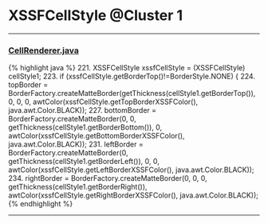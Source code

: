 # XSSFCellStyle @Cluster 1

***

### [CellRenderer.java](https://searchcode.com/codesearch/view/121321564/)
{% highlight java %}
221. XSSFCellStyle xssfCellStyle = (XSSFCellStyle) cellStyle1;
223. if (xssfCellStyle.getBorderTop()!=BorderStyle.NONE) {
224.   topBorder = BorderFactory.createMatteBorder(getThickness(cellStyle1.getBorderTop()), 0, 0, 0, awtColor(xssfCellStyle.getTopBorderXSSFColor(), java.awt.Color.BLACK));
227.   bottomBorder = BorderFactory.createMatteBorder(0, 0, getThickness(cellStyle1.getBorderBottom()), 0, awtColor(xssfCellStyle.getBottomBorderXSSFColor(), java.awt.Color.BLACK));
231.   leftBorder = BorderFactory.createMatteBorder(0, getThickness(cellStyle1.getBorderLeft()), 0, 0, awtColor(xssfCellStyle.getLeftBorderXSSFColor(), java.awt.Color.BLACK));
234.   rightBorder = BorderFactory.createMatteBorder(0, 0, 0, getThickness(cellStyle1.getBorderRight()), awtColor(xssfCellStyle.getRightBorderXSSFColor(), java.awt.Color.BLACK));
{% endhighlight %}

***

